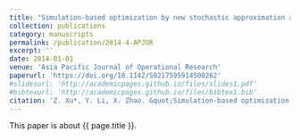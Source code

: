 ```yaml
---
title: "Simulation-based optimization by new stochastic approximation algorithm"
collection: publications
category: manuscripts
permalink: /publication/2014-4-APJOR
excerpt: ''
date: 2014-01-01
venue: 'Asia Pacific Journal of Operational Research'
paperurl: 'https://doi.org/10.1142/S0217595914500262'
#slidesurl: 'http://academicpages.github.io/files/slides1.pdf'
#bibtexurl: 'http://academicpages.github.io/files/bibtex1.bib'
citation: 'Z. Xu*, Y. Li, X. Zhao. &quot;Simulation-based optimization by new stochastic approximation algorithm.&quot; <i>Asia Pacific Journal of Operational Research</i>. 31(4):1450026, 2014. https://doi.org/10.1142/S0217595914500262'
---
```


This paper is about {{ page.title }}.

